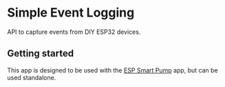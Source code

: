 # Simple Event Logging

API to capture events from DIY ESP32 devices.

## Getting started

This app is designed to be used with the [ESP Smart Pump](https://github.com/mjlabe/esp32_smart_pump) app, but can be 
used standalone.
